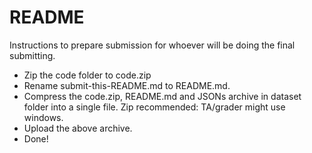 # README

Instructions to prepare submission for whoever will be doing the final submitting.

- Zip the code folder to code.zip
- Rename submit-this-README.md to README.md.
- Compress the code.zip, README.md and JSONs archive in dataset folder into a single file. Zip
  recommended: TA/grader might use windows.
- Upload the above archive.
- Done!
